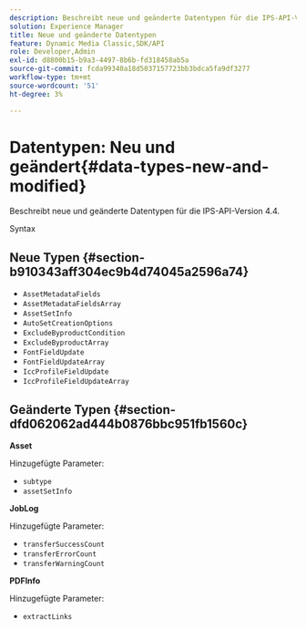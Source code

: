 ```yaml
---
description: Beschreibt neue und geänderte Datentypen für die IPS-API-Version 4.4.
solution: Experience Manager
title: Neue und geänderte Datentypen
feature: Dynamic Media Classic,SDK/API
role: Developer,Admin
exl-id: d8800b15-b9a3-4497-8b6b-fd318458ab5a
source-git-commit: fcda99340a18d5037157723bb3bdca5fa9df3277
workflow-type: tm+mt
source-wordcount: '51'
ht-degree: 3%

---
```


# Datentypen: Neu und geändert{#data-types-new-and-modified}

Beschreibt neue und geänderte Datentypen für die IPS-API-Version 4.4.

Syntax

## Neue Typen {#section-b910343aff304ec9b4d74045a2596a74}

* `AssetMetadataFields`
* `AssetMetadataFieldsArray`
* `AssetSetInfo`
* `AutoSetCreationOptions`
* `ExcludeByproductCondition`
* `ExcludeByproductArray`
* `FontFieldUpdate`
* `FontFieldUpdateArray`
* `IccProfileFieldUpdate`
* `IccProfileFieldUpdateArray`

## Geänderte Typen {#section-dfd062062ad444b0876bbc951fb1560c}

**Asset**

Hinzugefügte Parameter:

* `subtype`
* `assetSetInfo`

**JobLog**

Hinzugefügte Parameter:

* `transferSuccessCount`
* `transferErrorCount`
* `transferWarningCount`

**PDFInfo**

Hinzugefügte Parameter:

* `extractLinks`
